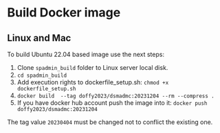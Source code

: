 # Build Docker image
## Linux and Mac 
To build Ubuntu 22.04 based image use the next steps:
1. Clone `spadmin_build` folder to Linux server local disk.
2. `cd spadmin_build`
3. Add execution rights to dockerfile_setup.sh: `chmod +x dockerfile_setup.sh`
4. `docker build  --tag doffy2023/dsmadmc:20231204 --rm --compress .`
5. If you have docker hub account push the image into it: `docker push doffy2023/dsmadmc:20231204`

The tag value `20230404` must be changed not to conflict the existing one.
